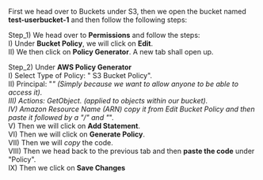 First we head over to Buckets under S3, then we open the bucket named <b>test-userbucket-1</b> and then follow the following steps:  

Step_1) We head over to <b>Permissions</b> and follow the steps:  
      I) Under <b>Bucket Policy</b>, we will click on <b>Edit</b>.  
      II) We then click on <b>Policy Generator</b>.  A new tab shall open up.  

Step_2) Under <b>AWS Policy Generator</b>  
      I) Select Type of Policy: " S3 Bucket Policy".  
      II) Principal: "*" (Simply because we want to allow anyone to be able to access it).  
      III) Actions: GetObject.  (applied to objects within our bucket).  
      IV) Amazon Resource Name (ARN) copy it from Edit Bucket Policy and then paste it followed by a "/" and "*".  
      V) Then we will click on <b>Add Statement</b>.  
      VI) Then we will click on <b>Generate Policy</b>.  
      VII) Then we will <i>copy</i> the code.  
      VIII) Then we head back to the previous tab and then <b>paste the code</b> under "Policy".  
      IX) Then we click on <b>Save Changes</b>
